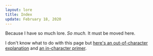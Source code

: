 ```yaml
---
layout: lore
title: Index
update: February 18, 2020
---
```

Because I have so much lore. *So much.* It must be moved here.

I don't know what to do with this page but [here's an out-of-character explanation](/lore/about) and [an in-character primer](/lore/foreword).